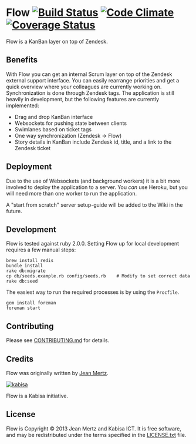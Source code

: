 # Flow [![Build Status](https://travis-ci.org/kabisaict/flow.png?branch=master)](https://travis-ci.org/kabisaict/flow) [![Code Climate](https://codeclimate.com/github/kabisaict/flow.png)](https://codeclimate.com/github/kabisaict/flow) [![Coverage Status](https://coveralls.io/repos/kabisaict/flow/badge.png)](https://coveralls.io/r/kabisaict/flow)

Flow is a KanBan layer on top of Zendesk.

## Benefits

With Flow you can get an internal Scrum layer on top of the Zendesk
external support interface. You can easily rearrange priorities and get a
quick overview where your colleagues are currently working on.
Synchronization is done through Zendesk tags. The application is still
heavily in development, but the following features are currently
implemented:

* Drag and drop KanBan interface
* Websockets for pushing state between clients
* Swimlanes based on ticket tags
* One way synchronization (Zendesk -> Flow)
* Story details in KanBan include Zendesk id, title, and a link to the
  Zendesk ticket

## Deployment

Due to the use of Websockets (and background workers) it is a bit more
involved to deploy the application to a server. You *can* use Heroku, but
you will need more than one worker to run the application.

A "start from scratch" server setup-guide will be added to the Wiki in the
future.

## Development

Flow is tested against ruby 2.0.0. Setting Flow up for local development
requires a few manual steps:

    brew install redis
    bundle install
    rake db:migrate
    cp db/seeds.example.rb config/seeds.rb    # Modify to set correct data
    rake db:seed

The easiest way to run the required processes is by using the `Procfile`.

    gem install foreman
    foreman start

## Contributing

Please see [CONTRIBUTING.md][] for details.

## Credits

Flow was originally written by [Jean Mertz].

[![kabisa](http://kabisa.nl/assets/logo-7456ff79fa2f4a5d72514a807733182d.png)](http://www.kabisa.nl)

Flow is a Kabisa initiative.

## License

Flow is Copyright © 2013 Jean Mertz and Kabisa ICT. It is free software, and may
be redistributed under the terms specified in the [LICENSE.txt][] file.

[CONTRIBUTING.md]: CONTRIBUTING.md
[Jean Mertz]: https://twitter.com/JeanMertz
[LICENSE.txt]: LICENSE.txt
